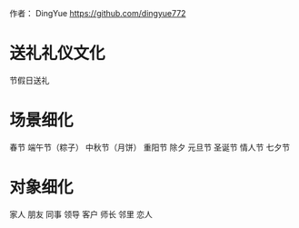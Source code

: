 作者： DingYue https://github.com/dingyue772

# 送礼礼仪文化

节假日送礼

# 场景细化

春节
端午节（粽子）
中秋节（月饼）
重阳节
除夕
元旦节
圣诞节
情人节
七夕节

# 对象细化

家人
朋友
同事
领导
客户
师长
邻里
恋人
